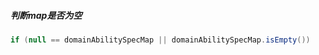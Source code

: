 

##### 判断map是否为空

```java
if (null == domainAbilitySpecMap || domainAbilitySpecMap.isEmpty()) 
```

